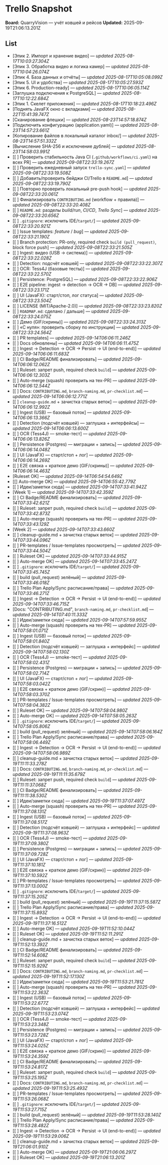 # Trello Snapshot
**Board:** QuarryVision — учёт ковшей и рейсов
**Updated:** 2025-09-19T21:06:13.201Z

## List
- [Эпик 2. Импорт и хранение видео]  — _updated 2025-08-17T10:03:27.304Z_
- [Эпик 3. Обработка видео и логика камер]  — _updated 2025-08-17T10:04:26.074Z_
- [Эпик 4. База данных и отчёты]  — _updated 2025-08-17T10:05:08.099Z_
- [Эпик 5. UI и удобства]  — _updated 2025-08-17T10:05:27.593Z_
- [Эпик 6. Production-ready]  — _updated 2025-08-17T10:06:05.114Z_
- [Заглушка подключения к PostgreSQL]  — _updated 2025-08-17T10:12:22.684Z_
- [Эпик 1. Скелет приложения]  — _updated 2025-08-17T10:18:23.496Z_
- [Поднять JavaFX окно с вкладками]  — _updated 2025-08-22T15:41:39.747Z_
- [Сканирование флешки]  — _updated 2025-08-23T14:57:18.874Z_
- [Подключить конфигурацию (application.yaml)]  — _updated 2025-08-23T14:57:23.661Z_
- [Копирование файлов в локальный каталог inbox/]  — _updated 2025-08-23T14:57:51.332Z_
- [Вычисление SHA-256 и исключение дублей]  — _updated 2025-08-23T14:58:03.991Z_
- [[ ] Проверить стабильность Java CI (`.github/workflows/ci.yaml`) на всех PR]  — _updated 2025-09-08T22:33:19.267Z_
- [[ ] Проверить ежедневный запуск `trello-sync.yaml`]  — _updated 2025-09-08T22:33:19.508Z_
- [[ ] Добавить/проверить бейджи CI/Trello в `README.md`]  — _updated 2025-09-08T22:33:19.790Z_
- [[ ] Повторно проверить локальный pre-push hook]  — _updated 2025-09-08T22:33:20.061Z_
- [[ ] Финализировать `CONTRIBUTING.md` (workflow + правила)]  — _updated 2025-09-08T22:33:20.408Z_
- [[ ] `README.md`: разделы *build/run*, *CI/CD*, *Trello Sync*]  — _updated 2025-09-08T22:33:20.656Z_
- [[ ] `.gitignore`: исключить IDE/`target/`]  — _updated 2025-09-08T22:33:20.921Z_
- [[ ] Issue templates: *feature* / *bug*]  — _updated 2025-09-08T22:33:21.190Z_
- [[ ] Branch protection: PR-only, required check `build (pull_request)`, block force push]  — _updated 2025-09-08T22:33:21.505Z_
- [[ ] Ingest: видео (USB → система)]  — _updated 2025-09-08T22:33:22.028Z_
- [[ ] Detection: подсчёт ковшей]  — _updated 2025-09-08T22:33:22.307Z_
- [[ ] OCR: Tess4J (базовые тесты)]  — _updated 2025-09-08T22:33:22.570Z_
- [[ ] Persistence: PostgreSQL]  — _updated 2025-09-08T22:33:22.906Z_
- [[ ] E2E pipeline: ingest → detection → OCR → DB]  — _updated 2025-09-08T22:33:23.171Z_
- [[ ] UI (JavaFX): старт/стоп, лог статуса]  — _updated 2025-09-08T22:33:23.504Z_
- [[ ] LICENSE (MIT/Apache-2.0)]  — _updated 2025-09-08T22:33:23.820Z_
- [[ ] `ROADMAP.md`: сделано / дальше]  — _updated 2025-09-08T22:33:24.075Z_
- [[ ] Демо (GIF/скрины)]  — _updated 2025-09-08T22:33:24.313Z_
- [[ ] «С нуля»: проверить сборку по инструкции]  — _updated 2025-09-08T22:33:24.564Z_
- [[ ] PR templates]  — _updated 2025-09-14T06:06:11.246Z_
- [[ ] Docs обновлены]  — _updated 2025-09-14T06:06:11.475Z_
- [[ ] Ingest → Detection → OCR → Persist → UI (end-to-end)]  — _updated 2025-09-14T06:06:11.683Z_
- [[ ] CI Badge/README финализировать]  — _updated 2025-09-14T06:06:12.062Z_
- [[ ] Ruleset: запрет push, required check `build`]  — _updated 2025-09-14T06:06:12.303Z_
- [[ ] Auto-merge (squash) проверить на тех-PR]  — _updated 2025-09-14T06:06:12.544Z_
- [[ ] Docs: `CONTRIBUTING.md`, `branch-naming.md`, `pr-checklist.md`]  — _updated 2025-09-14T06:06:12.771Z_
- [[ ] `cleanup-guide.md` + зачистка старых веток]  — _updated 2025-09-14T06:06:12.992Z_
- [[ ] Ingest (USB) — базовый поток]  — _updated 2025-09-14T06:06:13.366Z_
- [[ ] Detection (подсчёт ковшей) — заглушка + интерфейсы]  — _updated 2025-09-14T06:06:13.600Z_
- [[ ] OCR (Tess4J) — smoke-тест]  — _updated 2025-09-14T06:06:13.826Z_
- [[ ] Persistence (Postgres) — миграции + запись]  — _updated 2025-09-14T06:06:14.048Z_
- [[ ] UI (JavaFX) — старт/стоп + лог]  — _updated 2025-09-14T06:06:14.269Z_
- [[ ] E2E связка + краткое демо (GIF/скрины)]  — _updated 2025-09-14T06:06:14.463Z_
- [Ruleset OK]  — _updated 2025-09-14T06:54:54.649Z_
- [[] Auto-merge OK]  — _updated 2025-09-14T06:55:42.779Z_
- [[ ] Идеи/заметки сюда]  — _updated 2025-09-14T07:33:41.942Z_
- [Week 1]  — _updated 2025-09-14T07:33:42.359Z_
- [[ ] CI Badge/README финализировать]  — _updated 2025-09-14T07:33:42.621Z_
- [[ ] Ruleset: запрет push, required check `build`]  — _updated 2025-09-14T07:33:42.873Z_
- [[ ] Auto-merge (squash) проверить на тех-PR]  — _updated 2025-09-14T07:33:43.129Z_
- [Week 2]  — _updated 2025-09-14T07:33:43.660Z_
- [[ ] cleanup-guide.md + зачистка старых веток]  — _updated 2025-09-14T07:33:44.096Z_
- [[ ] PR-templates / Issue-templates просмотреть]  — _updated 2025-09-14T07:33:44.504Z_
- [[ ] Ruleset OK]  — _updated 2025-09-14T07:33:44.915Z_
- [[ ] Auto-merge OK]  — _updated 2025-09-14T07:33:45.247Z_
- [[ ] `.gitignore`: исключить IDE/`target/`]  — _updated 2025-09-14T07:33:45.745Z_
- [[ ] build (pull_request) зелёный]  — _updated 2025-09-14T07:33:46.018Z_
- [[ ] Trello Plan Apply/Sync расписание/права]  — _updated 2025-09-14T07:33:46.271Z_
- [[ ] Ingest → Detection → OCR → Persist → UI (end-to-end)]  — _updated 2025-09-14T07:33:46.715Z_
- [Docs: "CONTRIBUTING.md", `branch-naming.md`, `pr-checklist.md`]  — _updated 2025-09-14T07:40:11.333Z_
- [[ ] Идеи/заметки сюда]  — _updated 2025-09-14T07:57:59.955Z_
- [[ ] Auto-merge (squash) проверить на тех-PR]  — _updated 2025-09-14T07:58:01.071Z_
- [[ ] Ingest (USB) — базовый поток]  — _updated 2025-09-14T07:58:01.840Z_
- [[ ] Detection (подсчёт ковшей) — заглушка + интерфейс]  — _updated 2025-09-14T07:58:02.130Z_
- [[ ] OCR (Tess4J) — smoke-тест]  — _updated 2025-09-14T07:58:02.431Z_
- [[ ] Persistence (Postgres) — миграции + запись]  — _updated 2025-09-14T07:58:02.714Z_
- [[ ] UI (JavaFX) — старт/стоп + лог]  — _updated 2025-09-14T07:58:03.042Z_
- [[ ] E2E связка + краткое демо (GIF/скрин)]  — _updated 2025-09-14T07:58:03.370Z_
- [[ ] PR-templates / Issue-templates просмотреть]  — _updated 2025-09-14T07:58:04.382Z_
- [[ ] Ruleset OK]  — _updated 2025-09-14T07:58:04.980Z_
- [[ ] Auto-merge OK]  — _updated 2025-09-14T07:58:05.263Z_
- [[ ] `.gitignore`: исключить IDE/`target/`]  — _updated 2025-09-14T07:58:05.806Z_
- [[ ] build (pull_request) зелёный]  — _updated 2025-09-14T07:58:06.164Z_
- [[ ] Trello Plan Apply/Sync расписание/права]  — _updated 2025-09-14T07:58:06.449Z_
- [[ ] Ingest → Detection → OCR → Persist → UI (end-to-end)]  — _updated 2025-09-14T07:58:06.989Z_
- [[ ] cleanup-guide.md + зачистка старых веток]  — _updated 2025-09-19T11:11:33.278Z_
- [[ ] Docs: `CONTRIBUTING.md`, `branch-naming.md`, `pr-checklist.md`]  — _updated 2025-09-19T11:11:35.679Z_
- [[ ] Ruleset: запрет push, required check `build`]  — _updated 2025-09-19T11:11:37.068Z_
- [[ ] CI Badge/README финализировать]  — _updated 2025-09-19T11:11:38.530Z_
- [[ ] Идеи/заметки сюда]  — _updated 2025-09-19T11:37:07.497Z_
- [[ ] Auto-merge (squash) проверить на тех-PR]  — _updated 2025-09-19T11:37:08.131Z_
- [[ ] Ingest (USB) — базовый поток]  — _updated 2025-09-19T11:37:08.517Z_
- [[ ] Detection (подсчёт ковшей) — заглушка + интерфейс]  — _updated 2025-09-19T11:37:08.963Z_
- [[ ] OCR (Tess4J) — smoke-тест]  — _updated 2025-09-19T11:37:09.380Z_
- [[ ] Persistence (Postgres) — миграции + запись]  — _updated 2025-09-19T11:37:09.728Z_
- [[ ] UI (JavaFX) — старт/стоп + лог]  — _updated 2025-09-19T11:37:10.181Z_
- [[ ] E2E связка + краткое демо (GIF/скрин)]  — _updated 2025-09-19T11:37:10.592Z_
- [[ ] PR-templates / Issue-templates просмотреть]  — _updated 2025-09-19T11:37:13.000Z_
- [[ ] `.gitignore`: исключить IDE/`target/`]  — _updated 2025-09-19T11:37:15.205Z_
- [[ ] build (pull_request) зелёный]  — _updated 2025-09-19T11:37:15.587Z_
- [[ ] Trello Plan Apply/Sync расписание/права]  — _updated 2025-09-19T11:37:15.893Z_
- [[ ] Ingest → Detection → OCR → Persist → UI (end-to-end)]  — _updated 2025-09-19T11:37:16.512Z_
- [[ ] Auto-merge OK]  — _updated 2025-09-19T11:52:10.044Z_
- [[ ] Ruleset OK]  — _updated 2025-09-19T11:52:11.291Z_
- [[ ] cleanup-guide.md + зачистка старых веток]  — _updated 2025-09-19T11:52:13.392Z_
- [[ ] CI Badge/README финализировать]  — _updated 2025-09-19T11:52:14.608Z_
- [[ ] Ruleset: запрет push, required check `build`]  — _updated 2025-09-19T11:52:15.929Z_
- [[ ] Docs: `CONTRIBUTING.md`, `branch-naming.md`, `pr-checklist.md`]  — _updated 2025-09-19T11:52:17.130Z_
- [[ ] Идеи/заметки сюда]  — _updated 2025-09-19T11:53:21.781Z_
- [[ ] Auto-merge (squash) проверить на тех-PR]  — _updated 2025-09-19T11:53:22.363Z_
- [[ ] Ingest (USB) — базовый поток]  — _updated 2025-09-19T11:53:22.677Z_
- [[ ] Detection (подсчёт ковшей) — заглушка + интерфейс]  — _updated 2025-09-19T11:53:23.074Z_
- [[ ] OCR (Tess4J) — smoke-тест]  — _updated 2025-09-19T11:53:23.348Z_
- [[ ] Persistence (Postgres) — миграции + запись]  — _updated 2025-09-19T11:53:23.728Z_
- [[ ] UI (JavaFX) — старт/стоп + лог]  — _updated 2025-09-19T11:53:24.025Z_
- [[ ] E2E связка + краткое демо (GIF/скрин)]  — _updated 2025-09-19T11:53:24.359Z_
- [[ ] CI Badge/README финализировать]  — _updated 2025-09-19T11:53:24.817Z_
- [[ ] Ruleset: запрет push, required check `build`]  — _updated 2025-09-19T11:53:25.195Z_
- [[ ] Docs: `CONTRIBUTING.md`, `branch-naming.md`, `pr-checklist.md`]  — _updated 2025-09-19T11:53:25.493Z_
- [[ ] PR-templates / Issue-templates просмотреть]  — _updated 2025-09-19T11:53:26.068Z_
- [[ ] `.gitignore`: исключить IDE/`target/`]  — _updated 2025-09-19T11:53:27.715Z_
- [[ ] build (pull_request) зелёный]  — _updated 2025-09-19T11:53:28.140Z_
- [[ ] Trello Plan Apply/Sync расписание/права]  — _updated 2025-09-19T11:53:28.482Z_
- [[ ] Ingest → Detection → OCR → Persist → UI (end-to-end)]  — _updated 2025-09-19T11:53:29.006Z_
- [[ ] cleanup-guide.md + зачистка старых веток]  — _updated 2025-09-19T21:06:01.910Z_
- [[ ] Auto-merge OK]  — _updated 2025-09-19T21:06:06.297Z_
- [[ ] Ruleset OK]  — _updated 2025-09-19T21:06:13.201Z_
